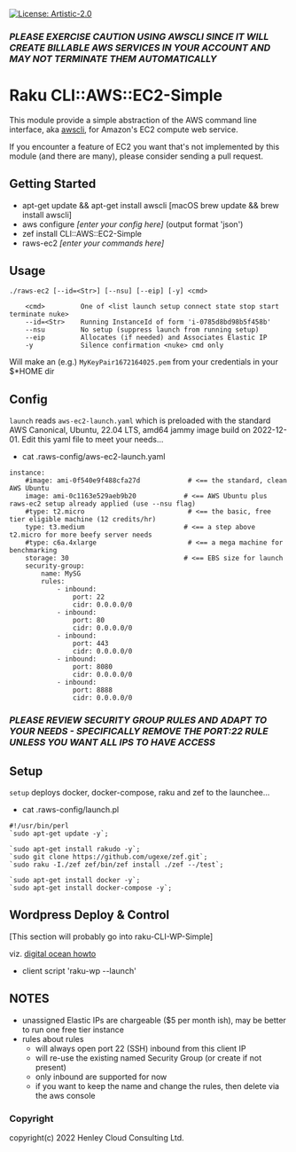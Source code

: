 [![License: Artistic-2.0](https://img.shields.io/badge/License-Artistic%202.0-0298c3.svg)](https://opensource.org/licenses/Artistic-2.0)

### _PLEASE EXERCISE CAUTION USING AWSCLI SINCE IT WILL CREATE BILLABLE AWS SERVICES IN YOUR ACCOUNT AND MAY NOT TERMINATE THEM AUTOMATICALLY_

# Raku CLI::AWS::EC2-Simple

This module provide a simple abstraction of the AWS command line interface, aka [awscli](https://aws.amazon.com/cli/), for Amazon's EC2 compute web service.

If you encounter a feature of EC2 you want that's not implemented by this module (and there are many), please consider sending a pull request.

## Getting Started

- apt-get update && apt-get install awscli [macOS brew update && brew install awscli]
- aws configure _[enter your config here]_  (output format 'json')
- zef install CLI::AWS::EC2-Simple
- raws-ec2 _[enter your commands here]_

## Usage

```
./raws-ec2 [--id=<Str>] [--nsu] [--eip] [-y] <cmd>
  
    <cmd>         One of <list launch setup connect state stop start terminate nuke>
    --id=<Str>    Running InstanceId of form 'i-0785d8bd98b5f458b'
    --nsu         No setup (suppress launch from running setup)
    --eip         Allocates (if needed) and Associates Elastic IP
    -y            Silence confirmation <nuke> cmd only
```

Will make an (e.g.) ```MyKeyPair1672164025.pem``` from your credentials in your $*HOME dir

## Config

```launch``` reads ```aws-ec2-launch.yaml``` which is preloaded with the standard AWS Canonical, Ubuntu, 22.04 LTS, amd64 jammy image build on 2022-12-01.
Edit this yaml file to meet your needs...

- cat .raws-config/aws-ec2-launch.yaml 

```
instance:
    #image: ami-0f540e9f488cfa27d            # <== the standard, clean AWS Ubuntu
    image: ami-0c1163e529aeb9b20            # <== AWS Ubuntu plus raws-ec2 setup already applied (use --nsu flag)
    #type: t2.micro                          # <== the basic, free tier eligible machine (12 credits/hr)
    type: t3.medium                         # <== a step above t2.micro for more beefy server needs
    #type: c6a.4xlarge                       # <== a mega machine for benchmarking
    storage: 30                             # <== EBS size for launch
    security-group:
        name: MySG
        rules:
            - inbound:
                port: 22
                cidr: 0.0.0.0/0
            - inbound:
                port: 80
                cidr: 0.0.0.0/0
            - inbound:
                port: 443
                cidr: 0.0.0.0/0
            - inbound:
                port: 8080
                cidr: 0.0.0.0/0
            - inbound:
                port: 8888
                cidr: 0.0.0.0/0
```

### _PLEASE REVIEW SECURITY GROUP RULES AND ADAPT TO YOUR NEEDS - SPECIFICALLY REMOVE THE PORT:22 RULE UNLESS YOU WANT ALL IPS TO HAVE ACCESS_

## Setup

```setup``` deploys docker, docker-compose, raku and zef to the launchee...

- cat .raws-config/launch.pl

```
#!/usr/bin/perl
`sudo apt-get update -y`;

`sudo apt-get install rakudo -y`;
`sudo git clone https://github.com/ugexe/zef.git`;
`sudo raku -I./zef zef/bin/zef install ./zef --/test`;

`sudo apt-get install docker -y`;
`sudo apt-get install docker-compose -y`;
```

## Wordpress Deploy & Control

[This section will probably go into raku-CLI-WP-Simple]

viz. [digital ocean howto](https://www.digitalocean.com/community/tutorials/how-to-install-wordpress-with-docker-compose#step-3-defining-services-with-docker-compose)

- client script 'raku-wp --launch'


## NOTES

- unassigned Elastic IPs are chargeable ($5 per month ish), may be better to run one free tier instance
- rules about rules
  - will always open port 22 (SSH) inbound from this client IP
  - will re-use the existing named Security Group (or create if not present)
  - only inbound are supported for now 
  -  if you want to keep the name and change the rules, then delete via the aws console

### Copyright
copyright(c) 2022 Henley Cloud Consulting Ltd.
